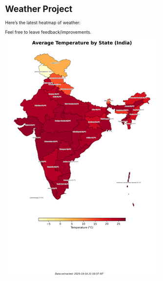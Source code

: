 # Weather Project

Here’s the latest heatmap of weather:

Feel free to leave feedback/improvements.

![India Heatmap](docs/assets/india_heatmap.png?v=F111F7)
